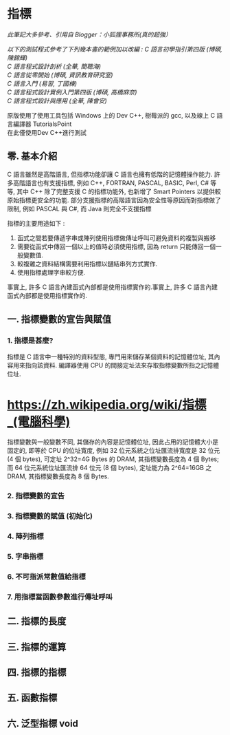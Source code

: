 # 指標
*此筆記大多參考、引用自 Blogger：小狐狸事務所(真的超強）*

*以下的測試程式參考了下列幾本書的範例加以改編 :
C 語言初學指引第四版 (博碩, 陳錦輝)   
C 語言程式設計剖析 (全華, 簡聰海)    
C 語言從零開始 (博碩, 資訊教育研究室)    
C 語言入門 (易習, 丁國棟)    
C 語言程式設計實例入門第四版 (博碩, 高橋麻奈)    
C 語言程式設計與應用 (全華, 陳會安)*  

原版使用了使用工具包括 Windows 上的 Dev C++, 樹莓派的 gcc, 以及線上 C 語言編譯器 TutorialsPoint  
在此僅使用Dev C++進行測試
## 零. 基本介紹
C 語言雖然是高階語言, 但指標功能卻讓 C 語言也擁有低階的記憶體操作能力. 許多高階語言也有支援指標, 例如 C++, FORTRAN, PASCAL, BASIC, Perl, C# 等等, 其中 C++ 除了完整支援 C 的指標功能外, 也新增了 Smart Pointers 以提供較原始指標更安全的功能. 部分支援指標的高階語言因為安全性等原因而對指標做了限制, 例如 PASCAL 與 C#, 而 Java 則完全不支援指標

指標的主要用途如下 :   
1. 函式之間若要傳遞字串或陣列使用指標做傳址呼叫可避免資料的複製與搬移
2. 需要從函式中傳回一個以上的值時必須使用指標, 因為 return 只能傳回一個一般變數值.
3. 較複雜之資料結構需要利用指標以鏈結串列方式實作.
4. 使用指標處理字串較方便. 
  
事實上, 許多 C 語言內建函式內部都是使用指標實作的.事實上, 許多 C 語言內建函式內部都是使用指標實作的.

## 一. 指標變數的宣告與賦值
### 1. 指標是甚麼?
指標是 C 語言中一種特別的資料型態, 專門用來儲存某個資料的記憶體位址, 其內容用來指向該資料. 編譯器使用 CPU 的間接定址法來存取指標變數所指之記憶體位址. 

# https://zh.wikipedia.org/wiki/指標_(電腦科學)

指標變數與一般變數不同, 其儲存的內容是記憶體位址, 因此占用的記憶體大小是固定的, 即等於 CPU 的位址寬度, 例如 32 位元系統之位址匯流排寬度是 32 位元 (4 個 bytes), 可定址 2^32=4G Bytes 的 DRAM, 其指標變數長度為 4 個 Bytes; 而 64 位元系統位址匯流排 64 位元 (8 個 bytes), 定址能力為 2^64=16GB 之 DRAM,  其指標變數長度為 8 個 Bytes.

### 2. 指標變數的宣告 
### 3. 指標變數的賦值 (初始化)
### 4. 陣列指標
### 5. 字串指標
### 6. 不可指派常數值給指標
### 7. 用指標當函數參數進行傳址呼叫 

## 二. 指標的長度

## 三. 指標的運算 

## 四. 指標的指標

## 五. 函數指標

## 六. 泛型指標 void

